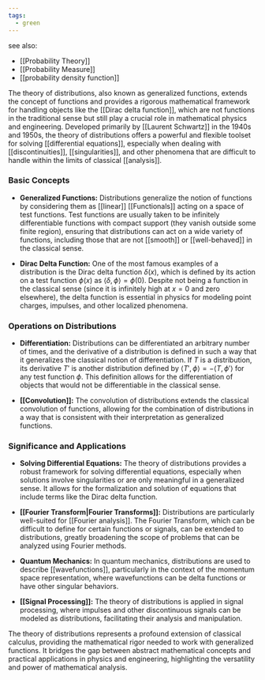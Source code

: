 ```yaml
---
tags:
  - green
---
```


see also:
- [[Probability Theory]]
- [[Probability Measure]]
- [[probability density function]]

The theory of distributions, also known as generalized functions, extends the concept of functions and provides a rigorous mathematical framework for handling objects like the [[Dirac delta function]], which are not functions in the traditional sense but still play a crucial role in mathematical physics and engineering. Developed primarily by [[Laurent Schwartz]] in the 1940s and 1950s, the theory of distributions offers a powerful and flexible toolset for solving [[differential equations]], especially when dealing with [[discontinuities]], [[singularities]], and other phenomena that are difficult to handle within the limits of classical [[analysis]].

### Basic Concepts

- **Generalized Functions:** Distributions generalize the notion of functions by considering them as [[linear]] [[Functionals]] acting on a space of test functions. Test functions are usually taken to be infinitely differentiable functions with compact support (they vanish outside some finite region), ensuring that distributions can act on a wide variety of functions, including those that are not [[smooth]] or [[well-behaved]] in the classical sense.

- **Dirac Delta Function:** One of the most famous examples of a distribution is the Dirac delta function $\delta(x)$, which is defined by its action on a test function $\phi(x)$ as $\langle \delta, \phi \rangle = \phi(0)$. Despite not being a function in the classical sense (since it is infinitely high at $x=0$ and zero elsewhere), the delta function is essential in physics for modeling point charges, impulses, and other localized phenomena.

### Operations on Distributions

- **Differentiation:** Distributions can be differentiated an arbitrary number of times, and the derivative of a distribution is defined in such a way that it generalizes the classical notion of differentiation. If $T$ is a distribution, its derivative $T'$ is another distribution defined by $\langle T', \phi \rangle = -\langle T, \phi' \rangle$ for any test function $\phi$. This definition allows for the differentiation of objects that would not be differentiable in the classical sense.

- **[[Convolution]]:** The convolution of distributions extends the classical convolution of functions, allowing for the combination of distributions in a way that is consistent with their interpretation as generalized functions.

### Significance and Applications

- **Solving Differential Equations:** The theory of distributions provides a robust framework for solving differential equations, especially when solutions involve singularities or are only meaningful in a generalized sense. It allows for the formalization and solution of equations that include terms like the Dirac delta function.

- **[[Fourier Transform|Fourier Transforms]]:** Distributions are particularly well-suited for [[Fourier analysis]]. The Fourier Transform, which can be difficult to define for certain functions or signals, can be extended to distributions, greatly broadening the scope of problems that can be analyzed using Fourier methods.

- **Quantum Mechanics:** In quantum mechanics, distributions are used to describe [[wavefunctions]], particularly in the context of the momentum space representation, where wavefunctions can be delta functions or have other singular behaviors.

- **[[Signal Processing]]:** The theory of distributions is applied in signal processing, where impulses and other discontinuous signals can be modeled as distributions, facilitating their analysis and manipulation.

The theory of distributions represents a profound extension of classical calculus, providing the mathematical rigor needed to work with generalized functions. It bridges the gap between abstract mathematical concepts and practical applications in physics and engineering, highlighting the versatility and power of mathematical analysis.